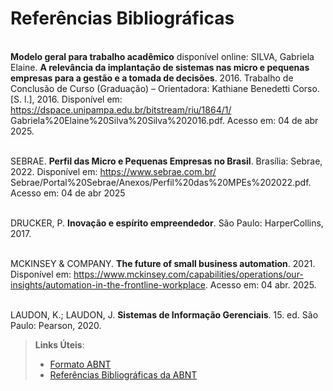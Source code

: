 # Referências Bibliográficas
<br/>**Modelo geral para trabalho acadêmico** disponível online: 
SILVA, Gabriela Elaine. **A relevância da implantação de sistemas nas micro e pequenas empresas para a gestão e a tomada de decisões**. 2016. Trabalho de Conclusão de Curso (Graduação) – Orientadora: Kathiane Benedetti Corso. [S. l.], 2016. Disponível em: https://dspace.unipampa.edu.br/bitstream/riu/1864/1/ Gabriela%20Elaine%20Silva%20Silva%202016.pdf. Acesso em: 04 de abr 2025. 
 
<br/>SEBRAE. **Perfil das Micro e Pequenas Empresas no Brasil**. Brasília: Sebrae, 2022. Disponível em: https://www.sebrae.com.br/ Sebrae/Portal%20Sebrae/Anexos/Perfil%20das%20MPEs%202022.pdf. Acesso em: 04 de abr 2025 

<br/>DRUCKER, P. **Inovação e espírito empreendedor**. São Paulo: HarperCollins, 2017. 

<br/>MCKINSEY & COMPANY. **The future of small business automation**. 2021. Disponível em: https://www.mckinsey.com/capabilities/operations/our-insights/automation-in-the-frontline-workplace. Acesso em: 04 abr. 2025. 

<br/>LAUDON, K.; LAUDON, J. **Sistemas de Informação Gerenciais**. 15. ed. São Paulo: Pearson, 2020. 

> **Links Úteis**:
> - [Formato ABNT](https://www.normastecnicas.com/abnt/)
> - [Referências Bibliográficas da ABNT](https://comunidade.rockcontent.com/referencia-bibliografica-abnt/)
